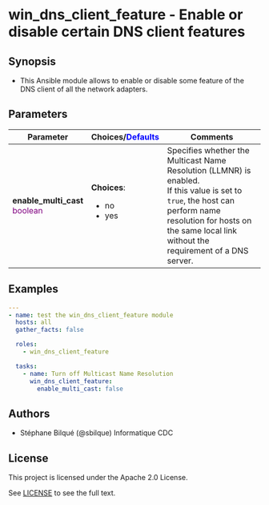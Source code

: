 # win_dns_client_feature - Enable or disable certain DNS client features

## Synopsis

* This Ansible module allows to enable or disable some feature of the DNS client of all the network adapters.

## Parameters

| Parameter     | Choices/<font color="blue">Defaults</font> | Comments |
| ------------- | ---------|--------- |
|__enable_multi_cast__<br><font color="purple">boolean</font></font> | __Choices__: <ul><li>no</li><li>yes</li></ul> | Specifies whether the Multicast Name Resolution (LLMNR) is enabled.<br>If this value is set to `true`, the host can perform name resolution for hosts on the same local link without the requirement of a DNS server. |

## Examples

```yaml
---
- name: test the win_dns_client_feature module
  hosts: all
  gather_facts: false

  roles:
    - win_dns_client_feature

  tasks:
    - name: Turn off Multicast Name Resolution
      win_dns_client_feature:
        enable_multi_cast: false

```

## Authors

* Stéphane Bilqué (@sbilque) Informatique CDC

## License

This project is licensed under the Apache 2.0 License.

See [LICENSE](LICENSE) to see the full text.
